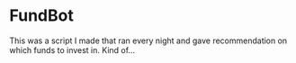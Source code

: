 # FundBot
This was a script I made that ran every night and gave recommendation on which funds to invest in. Kind of...

